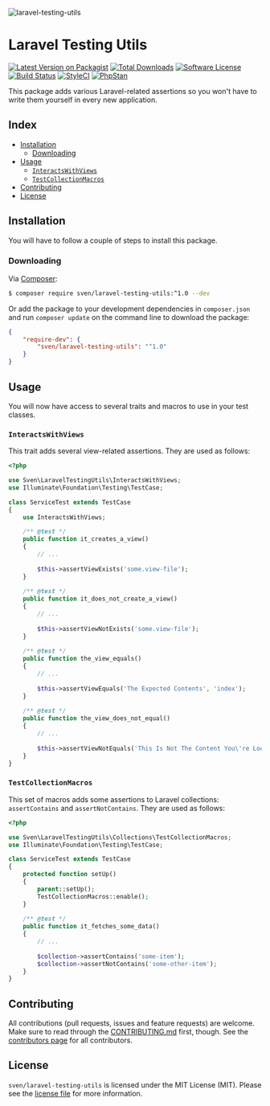 ![laravel-testing-utils](https://user-images.githubusercontent.com/11269635/46561515-4d5a2c80-c8f8-11e8-8f16-b0eb950c5102.jpg)

# Laravel Testing Utils

[![Latest Version on Packagist][ico-version]][link-packagist]
[![Total Downloads][ico-downloads]][link-downloads]
[![Software License][ico-license]](LICENSE.md)
[![Build Status][ico-tests]][link-tests]
[![StyleCI][ico-styleci]][link-styleci]
[![PhpStan][ico-phpstan]][link-phpstan]

This package adds various Laravel-related assertions so you won't have
to write them yourself in every new application. 

## Index
- [Installation](#installation)
  - [Downloading](#downloading)
- [Usage](#usage)
  - [`InteractsWithViews`](#interactswithviews)
  - [`TestCollectionMacros`](#testcollectionmacros)
- [Contributing](#contributing)
- [License](#license)

## Installation
You will have to follow a couple of steps to install this package.

### Downloading
Via [Composer](http://getcomposer.org):

```bash
$ composer require sven/laravel-testing-utils:^1.0 --dev
```

Or add the package to your development dependencies in `composer.json` 
and run `composer update` on the command line to download the package:

```json
{
    "require-dev": {
        "sven/laravel-testing-utils": "^1.0"
    }
}
```

## Usage
You will now have access to several traits and macros to use in your test classes.

### `InteractsWithViews`
This trait adds several view-related assertions. They are used as follows:

```php
<?php

use Sven\LaravelTestingUtils\InteractsWithViews;
use Illuminate\Foundation\Testing\TestCase;

class ServiceTest extends TestCase
{
    use InteractsWithViews;

    /** @test */
    public function it_creates_a_view()
    {
        // ...
        
        $this->assertViewExists('some.view-file');
    }
    
    /** @test */
    public function it_does_not_create_a_view()
    {
        // ...
        
        $this->assertViewNotExists('some.view-file');
    }
    
    /** @test */
    public function the_view_equals()
    {
        // ...
        
        $this->assertViewEquals('The Expected Contents', 'index');
    }
    
    /** @test */
    public function the_view_does_not_equal()
    {
        // ...
        
        $this->assertViewNotEquals('This Is Not The Content You\'re Looking For', 'index');
    }
}
```

### `TestCollectionMacros`
This set of macros adds some assertions to Laravel collections: `assertContains` and `assertNotContains`.
They are used as follows:

```php
<?php

use Sven\LaravelTestingUtils\Collections\TestCollectionMacros;
use Illuminate\Foundation\Testing\TestCase;

class ServiceTest extends TestCase
{
    protected function setUp()
    {
        parent::setUp();
        TestCollectionMacros::enable();
    }
        
    /** @test */
    public function it_fetches_some_data()
    {
        // ...
        
        $collection->assertContains('some-item');
        $collection->assertNotContains('some-other-item');
    }
}
```

## Contributing
All contributions (pull requests, issues and feature requests) are
welcome. Make sure to read through the [CONTRIBUTING.md](CONTRIBUTING.md) first,
though. See the [contributors page](../../graphs/contributors) for all contributors.

## License
`sven/laravel-testing-utils` is licensed under the MIT License (MIT). Please see the
[license file](LICENSE.md) for more information.

[ico-version]: https://img.shields.io/packagist/v/sven/laravel-testing-utils.svg
[ico-license]: https://img.shields.io/badge/license-MIT-brightgreen.svg
[ico-downloads]: https://img.shields.io/packagist/dt/sven/laravel-testing-utils.svg
[ico-tests]: https://github.com/svenluijten/laravel-testing-utils/workflows/Tests/badge.svg
[ico-styleci]: https://styleci.io/repos/102160848/shield?style=flat
[ico-phpstan]: https://img.shields.io/badge/phpstan-enabled-blue.svg

[link-packagist]: https://packagist.org/packages/sven/laravel-testing-utils
[link-downloads]: https://packagist.org/packages/sven/laravel-testing-utils
[link-tests]: https://github.com/svenluijten/laravel-testing-utils/actions?query=workflow%3ATests
[link-styleci]: https://styleci.io/repos/102160848
[link-phpstan]: https://github.com/phpstan/phpstan
